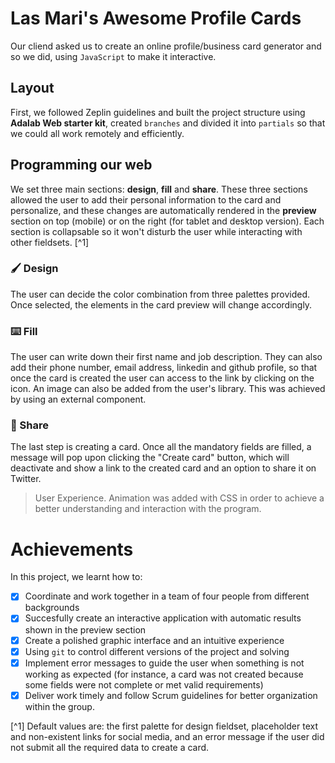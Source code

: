 # Las Mari's Awesome Profile Cards

Our cliend asked us to create an online profile/business card generator and so we did, using `JavaScript` to make it interactive.

## Layout

First, we followed Zeplin guidelines and built the project structure using **Adalab Web starter kit**, created `branches` and divided it into `partials` so that we could all work remotely and efficiently.

## Programming our web

We set three main sections: **design**, **fill** and **share**. These three sections allowed the user to add their personal information to the card and personalize, and these changes are automatically rendered in the **preview** section on top (mobile) or on the right (for tablet and desktop version).
Each section is collapsable so it won't disturb the user while interacting with other fieldsets. [^1]

### :paintbrush: Design

The user can decide the color combination from three palettes provided. Once selected, the elements in the card preview will change accordingly.

### :keyboard: Fill

The user can write down their first name and job description. They can also add their phone number, email address, linkedin and github profile, so that once the card is created the user can access to the link by clicking on the icon.
An image can also be added from the user's library. This was achieved by using an external component.

### :incoming_envelope: Share

The last step is creating a card. Once all the mandatory fields are filled, a message will pop upon clicking the "Create card" button, which will deactivate and show a link to the created card and an option to share it on Twitter.

> User Experience. Animation was added with CSS in order to achieve a better understanding and interaction with the program.

# Achievements

In this project, we learnt how to:

- [x] Coordinate and work together in a team of four people from different backgrounds
- [x] Succesfully create an interactive application with automatic results shown in the preview section
- [x] Create a polished graphic interface and an intuitive experience
- [x] Using `git` to control different versions of the project and solving
- [x] Implement error messages to guide the user when something is not working as expected (for instance, a card was not created because some fields were not complete or met valid requirements)
- [x] Deliver work timely and follow Scrum guidelines for better organization within the group.

[^1] Default values are: the first palette for design fieldset, placeholder text and non-existent links for social media, and an error message if the user did not submit all the required data to create a card.
